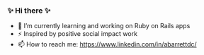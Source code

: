 ### ✨ Hi there ✨

- 🌱 I’m currently learning and working on Ruby on Rails apps
- ⚡ Inspired by positive social impact work
- 📫 How to reach me: https://www.linkedin.com/in/abarrettdc/
<!--
**Aliciawyse/aliciawyse** is a ✨ _special_ ✨ repository because its `README.md` (this file) appears on your GitHub profile.

Here are some ideas to get you started:

- 🔭 I’m currently working on ...
- 🌱 I’m currently learning ...
- 👯 I’m looking to collaborate on ...
- 🤔 I’m looking for help with ...
- 💬 Ask me about ...
- 📫 How to reach me: ...
- 😄 Pronouns: ...
- ⚡ Fun fact: ...
-->
